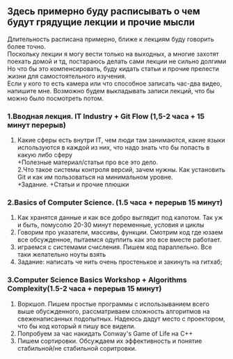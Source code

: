 ## Здесь примерно буду расписывать о чем будут грядущие лекции и прочие мысли<br>
  Длительность расписана примерно, ближе к лекциям буду говорить более точно. <br>
  Поскольку лекции я могу вести только на выходных, а многие захотят поехать домой и тд, постараюсь делать сами лекции не сильно долгими<br>
  Но что бы это компенсировать, буду кидать статьи и прочие прелести жизни для самостоятельного изучения. <br>
  Если у кого то есть камера или что способное записать час-два видео, напишите мне. Возможно будем выкладывать записи лекций, что бы можно было посмотреть потом. <br>
### 1.Вводная лекция. IT Industry + Git Flow (1,5-2 часа + 15 минут перерыв)<br>
  1. Какие сферы есть внутри IT, чем люди там занимаются, какие языки используются в каждой из них, что надо знать что бы попасть в какую либо сферу<br>
  +Полезные материал/статьи про все это дело.<br>
  2.Что такое системы контроля версий, зачем нужны. Как установить Git и как им пользоваться на минимальном уровне.<br>
  +Задание. +Статьи и прочие плюшки <br>
### 2.Basics of Computer Science. (1.5 часа + перерыв 15 минут)<br>
  1. Как хранятся данные и как все добро выглядит под капотом. Так уж и быть, помусолю 20-30 минут переменные, условия и циклы
  2. Говорим про указатели, массивы, функции. Смотрим код где юзаем все обсужденное, пытаемся одуплить как это все вместе работает. <br>
  3. играемся с системами счисления. Пишем код параллельно. Все таки желательно ноуты взять
  4. Задание: написать че нить очень простенькое и закинуть на гитхаб;<br>
###  3.Computer Science Basics Workshop + Algorithms Complexity(1.5-2 часа + перерыв 15 минут)<br>
  1. Воркшоп. Пишем простые программы с использыванием всего выше обусжденного, рассматриваем сложность алгоритмов на свеженаписанных подопытных. Надеюсь дадут место с проектором, что бы код который я пишу все видели.
  2. Попробуем за час накидать Conway's Game of Life на С++
  3. Пишем сортировки. Обсуждаем их эффективность и понятие стабильной/не стабильной соритровки.
  
  
  
